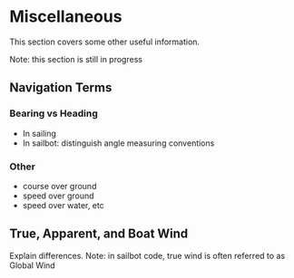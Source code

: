 # Miscellaneous

This section covers some other useful information.

Note: this section is still in progress

## Navigation Terms

### Bearing vs Heading

- In sailing
- In sailbot: distinguish angle measuring conventions

### Other

- course over ground
- speed over ground
- speed over water, etc

## True, Apparent, and Boat Wind

Explain differences. Note: in sailbot code, true wind is often referred to as Global Wind
